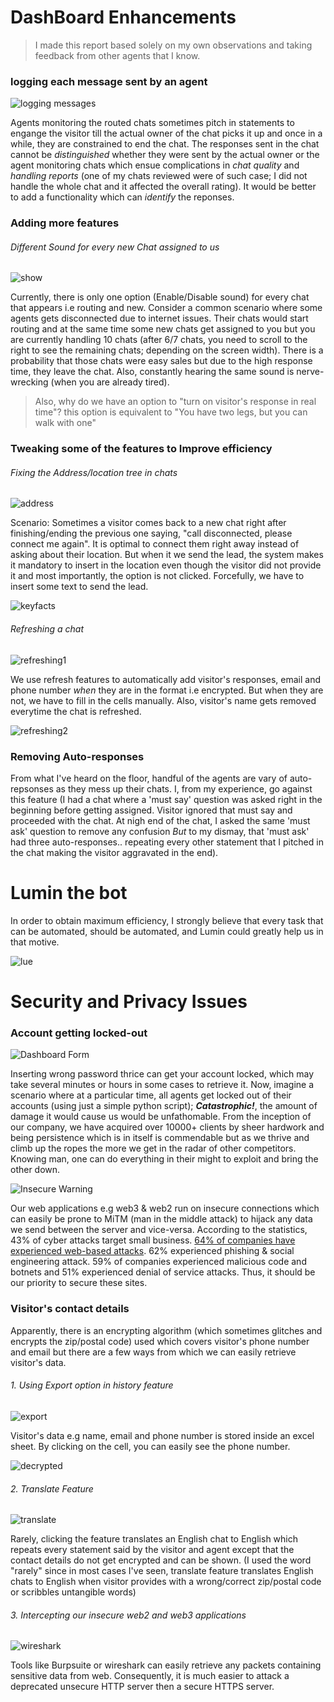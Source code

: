 






# DashBoard Enhancements
> I made this report based solely on my own observations and taking feedback from other agents that I know.

### **logging each message sent by an agent**


![logging messages](/images/loggingmessages.png)

Agents monitoring the routed chats sometimes pitch in statements to engange the visitor till the actual owner of the chat picks it up and once in a while, they are constrained to end the chat. The responses sent in the chat cannot be _distinguished_ whether they were sent by the actual owner or the agent monitoring chats which ensue complications in _chat quality_ and _handling reports_ (one of my chats reviewed were of such case; I did not handle the whole chat and it affected the overall rating). It would be better to add a functionality which can _identify_ the reponses.


### **Adding more features**

###### Different Sound for every new Chat assigned to us

![show](/images/showvisitorresponseinrealtime.png)

Currently, there is only one option (Enable/Disable sound) for every chat that appears i.e routing and new. Consider a common scenario where some agents gets disconnected due to internet issues. Their chats would start routing and at the same time some new chats get assigned to you but you are currently handling 10 chats (after 6/7 chats, you need to scroll to the right to see the remaining chats; depending on the screen width). There is a probability that those chats were easy sales but due to the high response time, they leave the chat. Also, constantly hearing the same sound is nerve-wrecking (when you are already tired).

> Also, why do we have an option to "turn on visitor's response in real time"? this option is equivalent to "You have two legs, but you can walk with one"

### **Tweaking some of the features to Improve efficiency**

###### Fixing the Address/location tree in chats

![address](/images/addresslocationnull.PNG)

Scenario: Sometimes a visitor comes back to a new chat right after finishing/ending the previous one saying, "call disconnected, please connect me again". It is optimal to connect them right away instead of asking about their location. But when it we send the lead, the system makes it mandatory to insert in the location even though the visitor did not provide it and most importantly, the option is not clicked. Forcefully, we have to insert some text to send the lead.

![keyfacts](/images/keys.PNG)

###### Refreshing a chat

![refreshing1](/images/refreshingachatp1.PNG)


We use refresh features to automatically add visitor's responses, email and phone number _when_ they are in the format i.e encrypted. But when they are not, we have to fill in the cells manually. Also, visitor's name gets removed everytime the chat is refreshed. 


![refreshing2](/images/refreshingachatp2.PNG)

### Removing Auto-responses

From what I've heard on the floor, handful of the agents are vary of auto-repsonses as they mess up their chats. I, from my experience, go against this feature (I had a chat where a 'must say' question was asked right in the beginning before getting assigned. Visitor ignored that must say and proceeded with the chat. At nigh end of the chat, I asked the same 'must ask' question to remove any confusion _But_ to my dismay, that 'must ask' had three auto-responses.. repeating every other statement that I pitched in the chat making the visitor aggravated in the end).

# Lumin the bot

In order to obtain maximum efficiency, I strongly believe that every task that can be automated, should be automated, and Lumin could greatly help us in that motive.

![lue](/images/luem.png)


# Security and Privacy Issues

### Account getting locked-out

![Dashboard Form](/images/loginform.png)

Inserting wrong password thrice can get your account locked, which may take several minutes or hours in some cases to retrieve it. Now, imagine a scenario where at a particular time, all agents get locked out of their accounts (using just a simple python script); **_Catastrophic!_**, the amount of damage it would cause us would be unfathomable.
From the inception of our company, we have acquired over 10000+ clients by sheer hardwork and being persistence which is in itself is commendable but as we thrive and climb up the ropes the more we get in the radar of other competitors. Knowing man, one can do everything in their might to exploit and bring the other down.

![Insecure Warning](/images/warning.png)

Our web applications e.g web3 & web2 run on insecure connections which can easily be prone to MiTM (man in the middle attack) to hijack any data we send between the server and vice-versa. 
According to the statistics, 43% of cyber attacks target small business. [64% of companies have experienced web-based attacks](https://www.fundera.com/resources/small-business-cyber-security-statistics). 62% experienced phishing & social engineering attack. 59% of companies experienced malicious code and botnets and 51% experienced denial of service attacks. Thus, it should be our priority to secure these sites.

### Visitor's contact details

Apparently, there is an encrypting algorithm (which sometimes glitches and encrypts the zip/postal code) used which covers visitor's phone number and email but there are a few ways from which we can easily retrieve visitor's data.
###### 1. Using Export option in history feature

![export](/images/exportdata.PNG)

Visitor's data e.g name, email and phone number is stored inside an excel sheet. By clicking on the cell, you can easily see the phone number.

![decrypted](/images/decrypteddata.PNG)

###### 2. Translate Feature

![translate](/images/translate.png)

Rarely, clicking the feature translates an English chat to English which repeats every statement said by the visitor and agent except that the contact details do not get encrypted and can be shown. (I used the word "rarely" since in most cases I've seen, translate feature translates English chats to English when visitor provides with a wrong/correct zip/postal code or scribbles untangible words)

###### 3. Intercepting our insecure web2 and web3 applications

![wireshark](/images/wireshark.png)

Tools like Burpsuite or wireshark can easily retrieve any packets containing sensitive data from web. Consequently, it is much easier to attack a deprecated unsecure HTTP server then a secure HTTPS server.

